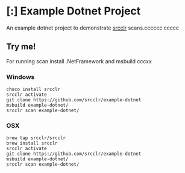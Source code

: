 # [:] Example Dotnet Project

An example dotnet project to demonstrate [srcclr](https://www.srcclr.com) scans.cccccc
ccccc
## Try me!

For running scan install .NetFramework and msbuild cccxx

### Windows

```
choco install srcclr
srcclr activate
git clone https://github.com/srcclr/example-dotnet
msbuild example-dotnet/
srcclr scan example-dotnet/
```

### OSX
```
brew tap srcclr/srcclr
brew install srcclr
srcclr activate
git clone https://github.com/srcclr/example-dotnet
msbuild example-dotnet/
srcclr scan example-dotnet/
```
